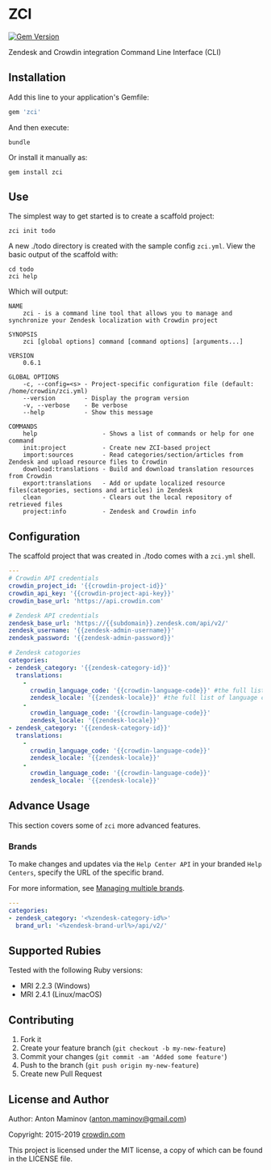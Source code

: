 # ZCI

[![Gem Version](http://img.shields.io/gem/v/zci.svg?style=flat)](http://rubygems.org/gems/zci)

Zendesk and Crowdin integration Command Line Interface (CLI)

## Installation

Add this line to your application's Gemfile:

```ruby
gem 'zci'
```

And then execute:

```console
bundle
```

Or install it manually as:

```console
gem install zci
```

## Use

The simplest way to get started is to create a scaffold project:

```console
zci init todo
```

A new ./todo directory is created with the sample config `zci.yml`. View the basic output of the scaffold with:

```console
cd todo
zci help
```

Which will output:

```console
NAME
    zci - is a command line tool that allows you to manage and synchronize your Zendesk localization with Crowdin project

SYNOPSIS
    zci [global options] command [command options] [arguments...]

VERSION
    0.6.1

GLOBAL OPTIONS
    -c, --config=<s> - Project-specific configuration file (default: /home/crowdin/zci.yml)
    --version        - Display the program version
    -v, --verbose    - Be verbose
    --help           - Show this message

COMMANDS
    help                  - Shows a list of commands or help for one command
    init:project          - Create new ZCI-based project
    import:sources        - Read categories/section/articles from Zendesk and upload resource files to Crowdin
    download:translations - Build and download translation resources from Crowdin
    export:translations   - Add or update localized resource files(categories, sections and articles) in Zendesk
    clean                 - Clears out the local repository of retrieved files
    project:info          - Zendesk and Crowdin info
```

## Configuration

The scaffold project that was created in ./todo comes with a `zci.yml` shell.

```yaml
---
# Crowdin API credentials
crowdin_project_id: '{{crowdin-project-id}}'
crowdin_api_key: '{{crowdin-project-api-key}}'
crowdin_base_url: 'https://api.crowdin.com'

# Zendesk API credentials
zendesk_base_url: 'https://{{subdomain}}.zendesk.com/api/v2/'
zendesk_username: '{{zendesk-admin-username}}'
zendesk_password: '{{zendesk-admin-password}}'

# Zendesk catogories
categories:
- zendesk_category: '{{zendesk-category-id}}'
  translations:
    -
      crowdin_language_code: '{{crowdin-language-code}}' #the full list of language codes: https://support.crowdin.com/api/language-codes/
      zendesk_locale: '{{zendesk-locale}}' #the full list of language codes: https://support.zendesk.com/hc/en-us/articles/203761906-Language-codes-for-Zendesk-supported-languages
    -
      crowdin_language_code: '{{crowdin-language-code}}'
      zendesk_locale: '{{zendesk-locale}}'
- zendesk_category: '{{zendesk-category-id}}'
  translations:
    -
      crowdin_language_code: '{{crowdin-language-code}}'
      zendesk_locale: '{{zendesk-locale}}'
    -
      crowdin_language_code: '{{crowdin-language-code}}'
      zendesk_locale: '{{zendesk-locale}}'
```

## Advance Usage

This section covers some of `zci` more advanced features.

### Brands

To make changes and updates via the `Help Center API` in your branded `Help Centers`, specify the URL of the specific brand.

For more information, see [Managing multiple brands](https://support.zendesk.com/hc/en-us/articles/204577973-Managing-multiple-brands-Professional-Add-on-and-Enterprise-).

```yaml
---
categories:
- zendesk_category: '<%zendesk-category-id%>'
  brand_url: '<%zendesk-brand-url%>/api/v2/'
```

## Supported Rubies

Tested with the following Ruby versions:

- MRI 2.2.3 (Windows)
- MRI 2.4.1 (Linux/macOS)

## Contributing

1. Fork it
2. Create your feature branch (`git checkout -b my-new-feature`)
3. Commit your changes (`git commit -am 'Added some feature'`)
4. Push to the branch (`git push origin my-new-feature`)
5. Create new Pull Request

## License and Author

Author: Anton Maminov (anton.maminov@gmail.com)

Copyright: 2015-2019 [crowdin.com](http://crowdin.com/)

This project is licensed under the MIT license, a copy of which can be found in the LICENSE file.
